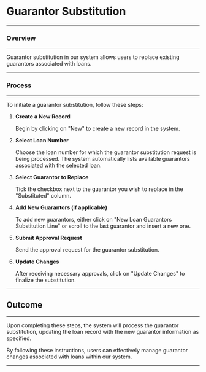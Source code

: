 # Guarantor Substitution
---

### Overview
---

Guarantor substitution in our system allows users to replace existing guarantors associated with loans.

---
### Process
---

To initiate a guarantor substitution, follow these steps:

1. **Create a New Record**

   Begin by clicking on "New" to create a new record in the system.

2. **Select Loan Number**

   Choose the loan number for which the guarantor substitution request is being processed. The system automatically lists available guarantors associated with the selected loan.

   <!-- ![Select Loan Number](./screenshots/select_loan_number.png) -->

3. **Select Guarantor to Replace**

   Tick the checkbox next to the guarantor you wish to replace in the "Substituted" column.

   <!-- ![Select Guarantor to Replace](./screenshots/select_guarantor_replace.png) -->

4. **Add New Guarantors (if applicable)**

   To add new guarantors, either click on "New Loan Guarantors Substitution Line" or scroll to the last guarantor and insert a new one.

   <!-- ![Add New Guarantors](./screenshots/add_new_guarantors.png) -->

5. **Submit Approval Request**

   Send the approval request for the guarantor substitution.

6. **Update Changes**

   After receiving necessary approvals, click on "Update Changes" to finalize the substitution.

   <!-- ![Update Changes](./screenshots/update_changes.png) -->

---
## Outcome
---

Upon completing these steps, the system will process the guarantor substitution, updating the loan record with the new guarantor information as specified.

By following these instructions, users can effectively manage guarantor changes associated with loans within our system.

----
